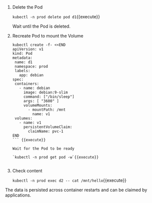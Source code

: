 1. Delete the Pod

    `kubectl -n prod delete pod d1`{{execute}}

    Wait until the Pod is deleted.

1. Recreate Pod to mount the Volume

    ```
   kubectl create -f- <<END
   apiVersion: v1
   kind: Pod
   metadata:
     name: d1
     namespace: prod
     labels:
       app: debian
   spec:
     containers:
       - name: debian
         image: debian:9-slim
         command: ["/bin/sleep"]
         args: [ "3600" ]
         volumeMounts:
           - mountPath: /mnt
             name: v1
     volumes:
       - name: v1
         persistentVolumeClaim:
           claimName: pvc-1
   END
    ``` {{execute}}

    Wait for the Pod to be ready

    `kubectl -n prod get pod -w`{{execute}}


1. Check content

    `kubectl -n prod exec d2 -- cat /mnt/hello`{{execute}}

The data is persisted across container restarts and can be claimed by
applications.
